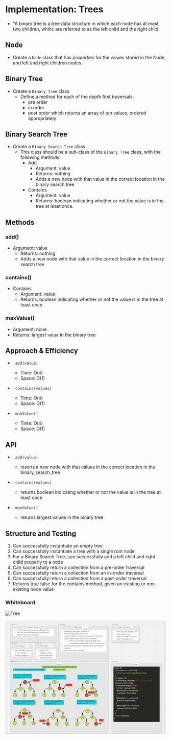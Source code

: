 # Implementation: Trees

- "A binary tree is a tree data structure in which each node has at most two children, whihc are referred to as the left child and the right child.

## Node

- Create a `Node` class that has properties for the values stored in the Node, and left and right children nodes.

## Binary Tree

- Create a `Binary Tree` class
  - Define a method for each of the depth first traversals:
    - pre order
    - in order
    - post order which returns an array of teh values, ordered appropriately

## Binary Search Tree

- Create a `Binary Search Tree` class
  - This class should be a sub-class of the `Binary Tree` class, with the following methods:
    - Add
      - Argument: value
      - Returns: nothing
      - Adds a new node with that value in the correct location in the binary search tree
    - Contains
      - Argument: value
      - Returns: boolean indicating whether or not the value is in the tree at least once.

## Methods

### add()

- Argument: value
  - Returns: nothing
  - Adds a new node with that value in the correct location in the binary search tree

### contains()

- Contains
  - Argument: value
  - Returns: boolean indicating whether or not the value is in the tree at least once.

### maxValue()

- Argument: none
- Returns: largest value in the binary tree

## Approach & Efficiency

- `.add(value)`
  - Time: O(n)
  - Space: O(1)

- `.contains(values)`
  - Time: O(n)
  - Space: O(1)

- `.maxValue()`
  - Time: O(n)
  - Space: O(1)

## API

- `.add(value)`
  - inserts a new node with that values in the correct location in the binary_search_tree

- `.contains(values)`
  - returns boolean indicating whether or not the value is in the tree at least once

- `.maxValue()`
  - returns largest values in the binary tree

## Structure and Testing

1. Can successfully instantiate an empty tree
2. Can successfully instantiate a tree with a single root node
3. For a Binary Search Tree, can successfully add a left child and right child properly to a node
4. Can successfully return a collection from a pre-order traversal
5. Can successfully return a collection from an in-order traversal
6. Can successfully return a collection from a post-order traversal
7. Returns true	false for the contains method, given an existing or non-existing node value

### Whiteboard

![Tree]()

![Max Value](../assets/binary-tree-maxValue.PNG)
